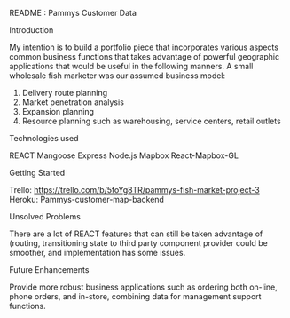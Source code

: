 README : Pammys Customer Data

Introduction

My intention is to build a portfolio piece that incorporates various aspects common business functions that takes advantage of powerful geographic applications that would be useful in the following manners.  A small wholesale fish marketer was our assumed business model:

1) Delivery route planning
2) Market penetration analysis
3) Expansion planning
4) Resource planning such as warehousing, service centers, retail outlets

Technologies used

REACT
Mangoose
Express
Node.js
Mapbox
React-Mapbox-GL

Getting Started

Trello:  https://trello.com/b/5foYg8TR/pammys-fish-market-project-3
Heroku:  Pammys-customer-map-backend

Unsolved Problems

There are a lot of 	REACT features that can still be taken advantage of (routing, transitioning state to third party component provider could be smoother, and implementation has some issues.

Future Enhancements

Provide more robust business applications such as ordering both on-line, phone orders, and in-store, combining data for management support functions.



